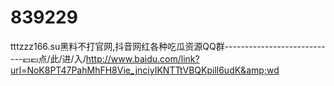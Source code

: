 # 839229
tttzzz166.su黑料不打官网,抖音网红各种吃瓜资源QQ群----------------------------💶💶点/此/进/入/http://www.baidu.com/link?url=NoK8PT47PahMhFH8Vie_jnciyIKNTTtVBQKpill6udK&amp;wd
